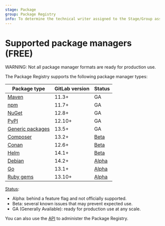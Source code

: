 ```yaml
---
stage: Package
group: Package Registry
info: To determine the technical writer assigned to the Stage/Group associated with this page, see https://about.gitlab.com/handbook/product/ux/technical-writing/#assignments
---
```


# Supported package managers **(FREE)**

WARNING:
Not all package manager formats are ready for production use.

The Package Registry supports the following package manager types:

| Package type                                     | GitLab version | Status                                                     |
| ------------------------------------------------ | -------------- | ---------------------------------------------------------- |
| [Maven](../maven_repository/index.md)            | 11.3+          | GA                                                         |
| [npm](../npm_registry/index.md)                  | 11.7+          | GA                                                         |
| [NuGet](../nuget_repository/index.md)            | 12.8+          | GA                                                         |
| [PyPI](../pypi_repository/index.md)              | 12.10+         | GA                                                         |
| [Generic packages](../generic_packages/index.md) | 13.5+          | GA                                                         |
| [Composer](../composer_repository/index.md)      | 13.2+          | [Beta](https://gitlab.com/groups/gitlab-org/-/epics/6817)  |
| [Conan](../conan_repository/index.md)            | 12.6+          | [Beta](https://gitlab.com/groups/gitlab-org/-/epics/6816)  |
| [Helm](../helm_repository/index.md)              | 14.1+          | [Beta](https://gitlab.com/groups/gitlab-org/-/epics/6366)  |
| [Debian](../debian_repository/index.md)          | 14.2+          | [Alpha](https://gitlab.com/groups/gitlab-org/-/epics/6057) |
| [Go](../go_proxy/index.md)                       | 13.1+          | [Alpha](https://gitlab.com/groups/gitlab-org/-/epics/3043) |
| [Ruby gems](../rubygems_registry/index.md)       | 13.10+         | [Alpha](https://gitlab.com/groups/gitlab-org/-/epics/3200) |

[Status](../../../policy/alpha-beta-support.md):

- Alpha: behind a feature flag and not officially supported.
- Beta: several known issues that may prevent expected use.
- GA (Generally Available): ready for production use at any scale.

You can also use the [API](../../../api/packages.md) to administer the Package Registry.
